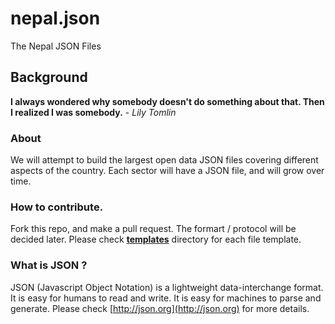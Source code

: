 # nepal.json
The Nepal JSON Files

## Background
__I always wondered why somebody doesn't do something about that. Then I realized I was somebody.__ - _Lily Tomlin_

### About
We will attempt to build the largest open data JSON files covering different aspects of the country. Each sector will have a JSON file, and will grow over time.

### How to contribute.
Fork this repo, and make a pull request. The formart / protocol will be decided later. Please check [__templates__](__templates__) directory for each file template. 

### What is JSON ?
JSON (Javascript Object Notation) is a lightweight data-interchange format. It is easy for humans to read and write. It is easy for machines to parse and generate. Please check [http://json.org](http://json.org) for more details.
